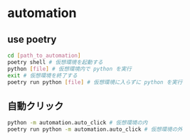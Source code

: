 # automation

## use poetry

```bash
cd [path_to_automation]
poetry shell # 仮想環境を起動する
python [file] # 仮想環境内で python を実行
exit # 仮想環境を終了する
poetry run python [file] # 仮想環境に入らずに python を実行
```

## 自動クリック

```bash
python -m automation.auto_click # 仮想環境の内
poetry run python -m automation.auto_click # 仮想環境の外
```
